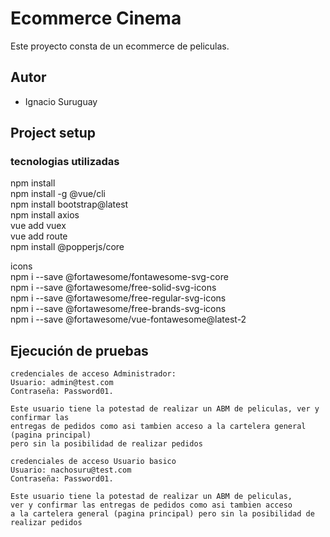 # Ecommerce Cinema
Este proyecto consta de un ecommerce de peliculas.
## Autor
* Ignacio Suruguay

## Project setup
### tecnologias utilizadas

npm install  
npm install -g @vue/cli  
npm install bootstrap@latest  
npm install axios   
vue add vuex    
vue add route   
npm install @popperjs/core  

icons  
npm i --save @fortawesome/fontawesome-svg-core  
npm i --save @fortawesome/free-solid-svg-icons  
npm i --save @fortawesome/free-regular-svg-icons  
npm i --save @fortawesome/free-brands-svg-icons  
npm i --save @fortawesome/vue-fontawesome@latest-2  

## Ejecución de pruebas
```
credenciales de acceso Administrador:  
Usuario: admin@test.com  
Contraseña: Password01.  

Este usuario tiene la potestad de realizar un ABM de peliculas, ver y confirmar las 
entregas de pedidos como asi tambien acceso a la cartelera general (pagina principal) 
pero sin la posibilidad de realizar pedidos
```

```
credenciales de acceso Usuario basico  
Usuario: nachosuru@test.com  
Contraseña: Password01.  

Este usuario tiene la potestad de realizar un ABM de peliculas,
ver y confirmar las entregas de pedidos como asi tambien acceso 
a la cartelera general (pagina principal) pero sin la posibilidad de realizar pedidos

```

